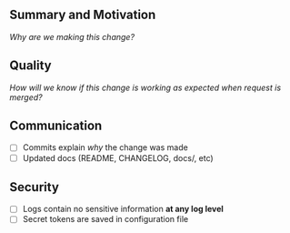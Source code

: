 ## Summary and Motivation

_Why are we making this change?_

## Quality

_How will we know if this change is working as expected when request is merged?_

## Communication

- [ ] Commits explain _why_ the change was made
- [ ] Updated docs (README, CHANGELOG, docs/, etc)

## Security

- [ ] Logs contain no sensitive information **at any log level**
- [ ] Secret tokens are saved in configuration file
